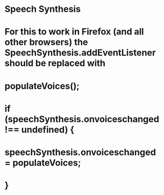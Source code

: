 # Speech Synthesis

# For this to work in Firefox (and all other browsers) the SpeechSynthesis.addEventListener should be replaced with             
#            populateVoices();
#            if (speechSynthesis.onvoiceschanged !== undefined) {
#                speechSynthesis.onvoiceschanged = populateVoices;
#            }
